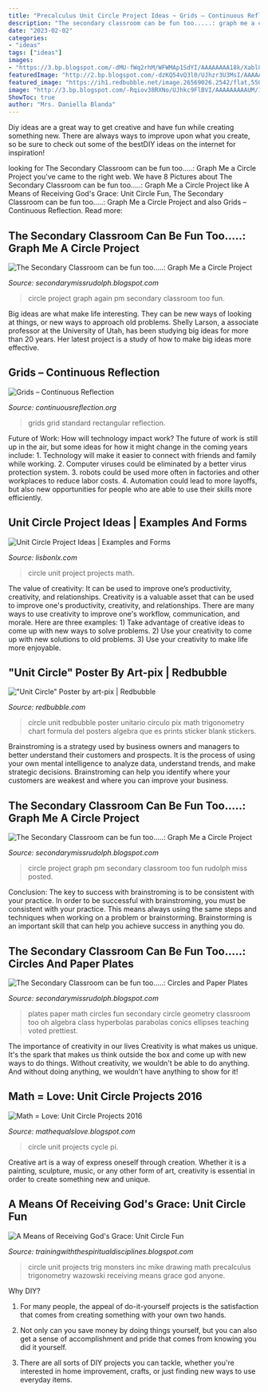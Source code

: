```yaml
---
title: "Precalculus Unit Circle Project Ideas ~ Grids – Continuous Reflection"
description: "The secondary classroom can be fun too.....: graph me a circle project"
date: "2023-02-02"
categories:
- "ideas"
tags: ["ideas"]
images:
- "https://3.bp.blogspot.com/-dMU-fWq2rhM/WFWMAp1SdYI/AAAAAAAA18k/Xabl8WBGUOkDg2jiNOsOLhiWgvOM0vy-wCKgB/s1600/IMG_20161215_153555019_HDR.jpg"
featuredImage: "http://2.bp.blogspot.com/-dzKQ54vQ3l0/UJhzr3U3MsI/AAAAAAAAAWA/kD5AouOW1yA/s1600/photo-1+copy+6+8.39.06+PM.JPG"
featured_image: "https://ih1.redbubble.net/image.26569026.2542/flat,550x550,075,f.u2.jpg"
image: "http://3.bp.blogspot.com/-Rqiov38RXNo/UJhkc9FlBVI/AAAAAAAAAUM/147uKSH4N-U/s1600/photo-1+copy+3.JPG"
ShowToc: true
author: "Mrs. Daniella Blanda"
---
```



Diy ideas are a great way to get creative and have fun while creating something new. There are always ways to improve upon what you create, so be sure to check out some of the bestDIY ideas on the internet for inspiration!

	

		
looking for The Secondary Classroom can be fun too.....: Graph Me a Circle Project you've came to the right web. We have 8 Pictures about The Secondary Classroom can be fun too.....: Graph Me a Circle Project like A Means of Receiving God&#039;s Grace: Unit Circle Fun, The Secondary Classroom can be fun too.....: Graph Me a Circle Project and also Grids – Continuous Reflection. Read more:
		
    
## The Secondary Classroom Can Be Fun Too.....: Graph Me A Circle Project

<img loading=lazy src="http://1.bp.blogspot.com/-4N_Si2QBejY/UJhzL6M-MpI/AAAAAAAAAV4/55VNZpa0vvE/s1600/photo-1+copy+5+8.39.06+PM.JPG" onerror="this.onerror=null;this.src='https://tse4.mm.bing.net/th?id=OIP.8Rm155ikZnIMxJICOzR8iAHaJ4&amp;pid=15.1';" alt="The Secondary Classroom can be fun too.....: Graph Me a Circle Project">

_Source: secondarymissrudolph.blogspot.com_

>circle project graph again pm secondary classroom too fun. 

	

Big ideas are what make life interesting. They can be new ways of looking at things, or new ways to approach old problems. Shelly Larson, a associate professor at the University of Utah, has been studying big ideas for more than 20 years. Her latest project is a study of how to make big ideas more effective.

    
## Grids – Continuous Reflection

<img loading=lazy src="http://www.continuousreflection.org/wp-content/uploads/2015/03/GridNeg5To5HalfUnits.png" onerror="this.onerror=null;this.src='https://tse2.mm.bing.net/th?id=OIP.iZkpIK-I6Mz9ftWhY_1iLAHaHe&amp;pid=15.1';" alt="Grids – Continuous Reflection">

_Source: continuousreflection.org_

>grids grid standard rectangular reflection. 

	

Future of Work: How will technology impact work?
The future of work is still up in the air, but some ideas for how it might change in the coming years include: 1. Technology will make it easier to connect with friends and family while working. 
2. Computer viruses could be eliminated by a better virus protection system. 
3. robots could be used more often in factories and other workplaces to reduce labor costs. 
4. Automation could lead to more layoffs, but also new opportunities for people who are able to use their skills more efficiently.

    
## Unit Circle Project Ideas | Examples And Forms

<img loading=lazy src="https://3.bp.blogspot.com/-0nYdMakpRM4/WFWMAu3xEAI/AAAAAAAA18k/PCeCKxB5k-g-7xiiC1r01slwO1ez6osdQCKgB/s1600/IMG_20161215_153506012.jpg" onerror="this.onerror=null;this.src='https://tse4.mm.bing.net/th?id=OIP.Pe2maMfxG2adkeLdv1oAXgHaNK&amp;pid=15.1';" alt="Unit Circle Project Ideas | Examples and Forms">

_Source: lisbonlx.com_

>circle unit project projects math. 

	

The value of creativity: It can be used to improve one’s productivity, creativity, and relationships.
Creativity is a valuable asset that can be used to improve one's productivity, creativity, and relationships. There are many ways to use creativity to improve one's workflow, communication, and morale. Here are three examples: 1) Take advantage of creative ideas to come up with new ways to solve problems. 2) Use your creativity to come up with new solutions to old problems. 3) Use your creativity to make life more enjoyable.

    
## &quot;Unit Circle&quot; Poster By Art-pix | Redbubble

<img loading=lazy src="https://ih1.redbubble.net/image.26569026.2542/flat,550x550,075,f.u2.jpg" onerror="this.onerror=null;this.src='https://tse1.mm.bing.net/th?id=OIP.sR7WGZSmz-xMdsZnDUzjxwAAAA&amp;pid=15.1';" alt="&quot;Unit Circle&quot; Poster by art-pix | Redbubble">

_Source: redbubble.com_

>circle unit redbubble poster unitario circulo pix math trigonometry chart formula del posters algebra que es prints sticker blank stickers. 

	

Brainstroming is a strategy used by business owners and managers to better understand their customers and prospects. It is the process of using your own mental intelligence to analyze data, understand trends, and make strategic decisions. Brainstroming can help you identify where your customers are weakest and where you can improve your business.

    
## The Secondary Classroom Can Be Fun Too.....: Graph Me A Circle Project

<img loading=lazy src="http://2.bp.blogspot.com/-dzKQ54vQ3l0/UJhzr3U3MsI/AAAAAAAAAWA/kD5AouOW1yA/s1600/photo-1+copy+6+8.39.06+PM.JPG" onerror="this.onerror=null;this.src='https://tse3.mm.bing.net/th?id=OIP.0UKyFTtwlb8Smcjgoqu4PgHaJ4&amp;pid=15.1';" alt="The Secondary Classroom can be fun too.....: Graph Me a Circle Project">

_Source: secondarymissrudolph.blogspot.com_

>circle project graph pm secondary classroom too fun rudolph miss posted. 

	

Conclusion: The key to success with brainstroming is to be consistent with your practice.
In order to be successful with brainstroming, you must be consistent with your practice. This means always using the same steps and techniques when working on a problem or brainstorming. Brainstorming is an important skill that can help you achieve success in anything you do.

    
## The Secondary Classroom Can Be Fun Too.....: Circles And Paper Plates

<img loading=lazy src="http://3.bp.blogspot.com/-Rqiov38RXNo/UJhkc9FlBVI/AAAAAAAAAUM/147uKSH4N-U/s1600/photo-1+copy+3.JPG" onerror="this.onerror=null;this.src='https://tse4.mm.bing.net/th?id=OIP.4OFM0It8v1-p2BRyiCp0KgHaJ4&amp;pid=15.1';" alt="The Secondary Classroom can be fun too.....: Circles and Paper Plates">

_Source: secondarymissrudolph.blogspot.com_

>plates paper math circles fun secondary circle geometry classroom too oh algebra class hyperbolas parabolas conics ellipses teaching voted prettiest. 

	

The importance of creativity in our lives
Creativity is what makes us unique. It's the spark that makes us think outside the box and come up with new ways to do things. Without creativity, we wouldn't be able to do anything. And without doing anything, we wouldn't have anything to show for it!

    
## Math = Love: Unit Circle Projects 2016

<img loading=lazy src="https://3.bp.blogspot.com/-dMU-fWq2rhM/WFWMAp1SdYI/AAAAAAAA18k/Xabl8WBGUOkDg2jiNOsOLhiWgvOM0vy-wCKgB/s1600/IMG_20161215_153555019_HDR.jpg" onerror="this.onerror=null;this.src='https://tse2.mm.bing.net/th?id=OIP.APWIpjvZB5nuRr-r39u3AwHaNK&amp;pid=15.1';" alt="Math = Love: Unit Circle Projects 2016">

_Source: mathequalslove.blogspot.com_

>circle unit projects cycle pi. 

	

Creative art is a way of express oneself through creation. Whether it is a painting, sculpture, music, or any other form of art, creativity is essential in order to create something new and unique.

    
## A Means Of Receiving God&#039;s Grace: Unit Circle Fun

<img loading=lazy src="https://2.bp.blogspot.com/-VKAyNcbwka8/VAkUj5-cugI/AAAAAAAAAGA/uYFr9Lj4_jY/s1600/jason.jpg" onerror="this.onerror=null;this.src='https://tse2.mm.bing.net/th?id=OIP.kjusJXlWqp0oeNWr296VjwHaJ4&amp;pid=15.1';" alt="A Means of Receiving God&#039;s Grace: Unit Circle Fun">

_Source: trainingwiththespiritualdisciplines.blogspot.com_

>circle unit projects trig monsters inc mike drawing math precalculus trigonometry wazowski receiving means grace god anyone. 

	

Why DIY?
1. For many people, the appeal of do-it-yourself projects is the satisfaction that comes from creating something with your own two hands.
2. Not only can you save money by doing things yourself, but you can also get a sense of accomplishment and pride that comes from knowing you did it yourself.

3. There are all sorts of DIY projects you can tackle, whether you're interested in home improvement, crafts, or just finding new ways to use everyday items.

